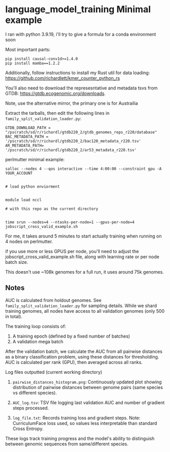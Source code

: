 # language_model_training Minimal example

I ran with python 3.9.19, i'll try to give a formula for a conda environment soon

Most important parts:
```
pip install causal-conv1d>=1.4.0
pip install mamba==1.2.2
```

Additionally, follow instructions to install my Rust util for data loading: https://github.com/richardlett/kmer_counter_python_rs 

You'll also need to download the represesntative and metadata tsvs from GTDB: https://gtdb.ecogenomic.org/downloads.

Note, use the alternative mirror, the primary one is for Austrailia


Extract the tarballs, then edit the following lines in `family_split_validation_loader.py`:

```
GTDB_DOWNLOAD_PATH = "/pscratch/sd/r/richardl/gtdb220_2/gtdb_genomes_reps_r220/database"
BAC_METADATA_PATH = '/pscratch/sd/r/richardl/gtdb220_2/bac120_metadata_r220.tsv'
AR_METADATA_PATH= '/pscratch/sd/r/richardl/gtdb220_2/ar53_metadata_r220.tsv'

```

perlmutter minimal example:

```
salloc --nodes 4 --qos interactive --time 4:00:00 --constraint gpu -A YOUR_ACCOUNT


# load python enviorment


module load nccl

# with this repo as the current directory


time srun --nodes=4 --ntasks-per-node=1 --gpus-per-node=4 jobscript_cross_valid_example.sh
```

For me, it takes around 5 minutes to start actually training when running  on 4 nodes on perlmutter.

if you use more or less GPUS per node, you'll need to adjust the jobscript_cross_valid_example.sh file, along with learning rate or per node batch size.

This doesn't use ~108k genomes for a full run, it uses around 75k genomes.

## Notes

AUC is calculated from holdout genomes. See `family_split_validation_loader.py` for sampling details. While we shard training genomes, all nodes have access to all validation genomes (only 500 in total).

The training loop consists of:
1. A training epoch (defined by a fixed number of batches)
2. A validation mega batch

After the validation batch, we calculate the AUC from all pairwise distances as a binary classification problem, using these distances for thresholding. AUC is calculated per rank (GPU), then averaged across all ranks.


Log files outputted (current working directory)

1. `pairwise_distances_histogram.png`:
   Continuously updated plot showing distribution of pairwise distances between genome pairs (same species vs different species).

2. `AUC_log.tsv`:
   TSV file logging last validation AUC and number of gradient steps processed.

3. `log_file.txt`:
   Records training loss and gradient steps. Note: CurriculumFace loss used, so values less interpretable than standard Cross Entropy.

These logs track training progress and the model's ability to distinguish between genomic sequences from same/different species.
